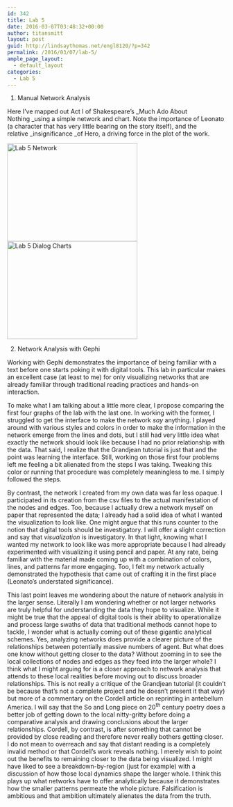 ```yaml
---
id: 342
title: Lab 5
date: 2016-03-07T03:48:32+00:00
author: titansmitt
layout: post
guid: http://lindsaythomas.net/engl8120/?p=342
permalink: /2016/03/07/lab-5/
ample_page_layout:
  - default_layout
categories:
  - Lab 5
---
```

  1. Manual Network Analysis

Here I&#8217;ve mapped out Act I of Shakespeare&#8217;s _Much Ado About Nothing _using a simple network and chart. Note the importance of Leonato (a character that has very little bearing on the story itself), and the relative _insignificance _of Hero, a driving force in the plot of the work.

<a href="http://lindsaythomas.net/engl8120/wp-content/uploads/sites/12/2016/03/Lab-5-Network.jpg" rel="attachment wp-att-341"><img class="alignnone size-medium wp-image-341" src="http://lindsaythomas.net/engl8120/wp-content/uploads/sites/12/2016/03/Lab-5-Network-300x225.jpg" alt="Lab 5 Network" width="300" height="225" srcset="http://lindsaythomas.net/engl8120/wp-content/uploads/sites/12/2016/03/Lab-5-Network-300x225.jpg 300w, http://lindsaythomas.net/engl8120/wp-content/uploads/sites/12/2016/03/Lab-5-Network-768x576.jpg 768w, http://lindsaythomas.net/engl8120/wp-content/uploads/sites/12/2016/03/Lab-5-Network-1024x768.jpg 1024w" sizes="(max-width: 300px) 100vw, 300px" /></a><a href="http://lindsaythomas.net/engl8120/wp-content/uploads/sites/12/2016/03/Lab-5-Dialog-Charts.jpg" rel="attachment wp-att-340"><img class="alignnone size-medium wp-image-340" src="http://lindsaythomas.net/engl8120/wp-content/uploads/sites/12/2016/03/Lab-5-Dialog-Charts-300x225.jpg" alt="Lab 5 Dialog Charts" width="300" height="225" srcset="http://lindsaythomas.net/engl8120/wp-content/uploads/sites/12/2016/03/Lab-5-Dialog-Charts-300x225.jpg 300w, http://lindsaythomas.net/engl8120/wp-content/uploads/sites/12/2016/03/Lab-5-Dialog-Charts-768x576.jpg 768w, http://lindsaythomas.net/engl8120/wp-content/uploads/sites/12/2016/03/Lab-5-Dialog-Charts-1024x768.jpg 1024w" sizes="(max-width: 300px) 100vw, 300px" /></a>

2. Network Analysis with Gephi

Working with Gephi demonstrates the importance of being familiar with a text before one starts poking it with digital tools. This lab in particular makes an excellent case (at least to me) for only visualizing networks that are already familiar through traditional reading practices and hands-on interaction.

To make what I am talking about a little more clear, I propose comparing the first four graphs of the lab with the last one. In working with the former, I struggled to get the interface to make the network _say_ anything. I played around with various styles and colors in order to make the information in the network emerge from the lines and dots, but I still had very little idea what exactly the network should look like because I had no prior relationship with the data. That said, I realize that the Grandjean tutorial is just that and the point was learning the interface. Still, working on those first four problems left me feeling a bit alienated from the steps I was taking. Tweaking this color or running that procedure was completely meaningless to me. I simply followed the steps.

By contrast, the network I created from my own data was far less opaque. I participated in its creation from the csv files to the actual manifestation of the nodes and edges. Too, because I actually drew a network myself on paper that represented the data; I already had a solid idea of what I wanted the visualization to look like. One might argue that this runs counter to the notion that digital tools should be investigatory. I will offer a slight correction and say that _visualization_ is investigatory. In that light, knowing what I wanted my network to look like was more appropriate because I had already experimented with visualizing it using pencil and paper. At any rate, being familiar with the material made coming up with a combination of colors, lines, and patterns far more engaging. Too, I felt my network actually demonstrated the hypothesis that came out of crafting it in the first place (Leonato’s understated significance).

This last point leaves me wondering about the nature of network analysis in the larger sense. Literally I am wondering whether or not larger networks are truly helpful for understanding the data they hope to visualize. While it might be true that the appeal of digital tools is their ability to operationalize and process large swaths of data that traditional methods cannot hope to tackle, I wonder what is actually coming out of these gigantic analytical schemes. Yes, analyzing networks does provide a clearer picture of the relationships between potentially massive numbers of agent. But what does one know without getting closer to the data? Without zooming in to see the local collections of nodes and edges as they feed into the larger whole? I think what I might arguing for is a closer approach to network analysis that attends to these local realities before moving out to discuss broader relationships. This is not really a critique of the Grandjean tutorial (it couldn’t be because that’s not a complete project and he doesn’t present it that way) but more of a commentary on the Cordell article on reprinting in antebellum America. I will say that the So and Long piece on 20<sup>th</sup> century poetry does a better job of getting down to the local nitty-gritty before doing a comparative analysis and drawing conclusions about the larger relationships. Cordell, by contrast, is after something that cannot be provided by close reading and therefore never really bothers getting closer. I do not mean to overreach and say that distant reading is a completely invalid method or that Cordell’s work reveals nothing. I merely wish to point out the benefits to remaining closer to the data being visualized. I might have liked to see a breakdown-by-region (just for example) with a discussion of how those local dynamics shape the larger whole. I think this plays up what networks have to offer analytically because it demonstrates how the smaller patterns permeate the whole picture. Falsification is ambitious and that ambition ultimately alienates the data from the truth.

&nbsp;